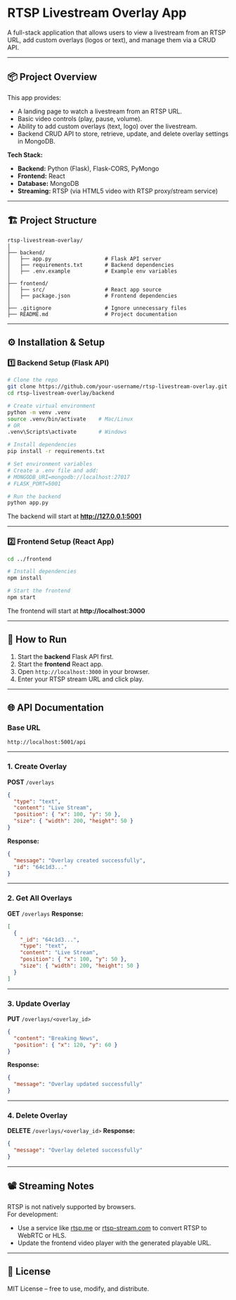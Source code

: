 # RTSP Livestream Overlay App

A full-stack application that allows users to view a livestream from an RTSP URL, add custom overlays (logos or text), and manage them via a CRUD API.

---

## 📦 Project Overview
This app provides:
- A landing page to watch a livestream from an RTSP URL.
- Basic video controls (play, pause, volume).
- Ability to add custom overlays (text, logo) over the livestream.
- Backend CRUD API to store, retrieve, update, and delete overlay settings in MongoDB.

**Tech Stack:**
- **Backend:** Python (Flask), Flask-CORS, PyMongo
- **Frontend:** React
- **Database:** MongoDB
- **Streaming:** RTSP (via HTML5 video with RTSP proxy/stream service)

---

## 🏗 Project Structure

```
rtsp-livestream-overlay/
│
├── backend/
│   ├── app.py                 # Flask API server
│   ├── requirements.txt       # Backend dependencies
│   ├── .env.example           # Example env variables
│
├── frontend/
│   ├── src/                   # React app source
│   ├── package.json           # Frontend dependencies
│
├── .gitignore                 # Ignore unnecessary files
├── README.md                  # Project documentation
```

---

## ⚙️ Installation & Setup

### 1️⃣ Backend Setup (Flask API)

```bash
# Clone the repo
git clone https://github.com/your-username/rtsp-livestream-overlay.git
cd rtsp-livestream-overlay/backend

# Create virtual environment
python -m venv .venv
source .venv/bin/activate    # Mac/Linux
# OR
.venv\Scripts\activate       # Windows

# Install dependencies
pip install -r requirements.txt

# Set environment variables
# Create a .env file and add:
# MONGODB_URI=mongodb://localhost:27017
# FLASK_PORT=5001

# Run the backend
python app.py
```

The backend will start at **http://127.0.0.1:5001**

---

### 2️⃣ Frontend Setup (React App)

```bash
cd ../frontend

# Install dependencies
npm install

# Start the frontend
npm start
```

The frontend will start at **http://localhost:3000**

---

## 🔌 How to Run
1. Start the **backend** Flask API first.
2. Start the **frontend** React app.
3. Open `http://localhost:3000` in your browser.
4. Enter your RTSP stream URL and click play.

---

## 🌐 API Documentation

### **Base URL**
```
http://localhost:5001/api
```

---

### **1. Create Overlay**
**POST** `/overlays`
```json
{
  "type": "text",
  "content": "Live Stream",
  "position": { "x": 100, "y": 50 },
  "size": { "width": 200, "height": 50 }
}
```
**Response:**
```json
{
  "message": "Overlay created successfully",
  "id": "64c1d3..."
}
```

---

### **2. Get All Overlays**
**GET** `/overlays`
**Response:**
```json
[
  {
    "_id": "64c1d3...",
    "type": "text",
    "content": "Live Stream",
    "position": { "x": 100, "y": 50 },
    "size": { "width": 200, "height": 50 }
  }
]
```

---

### **3. Update Overlay**
**PUT** `/overlays/<overlay_id>`
```json
{
  "content": "Breaking News",
  "position": { "x": 120, "y": 60 }
}
```
**Response:**
```json
{
  "message": "Overlay updated successfully"
}
```

---

### **4. Delete Overlay**
**DELETE** `/overlays/<overlay_id>`
**Response:**
```json
{
  "message": "Overlay deleted successfully"
}
```

---

## 📽 Streaming Notes
RTSP is not natively supported by browsers.  
For development:
- Use a service like [rtsp.me](https://rtsp.me/) or [rtsp-stream.com](https://rtsp-stream.com/) to convert RTSP to WebRTC or HLS.
- Update the frontend video player with the generated playable URL.

---

## 📜 License
MIT License – free to use, modify, and distribute.
